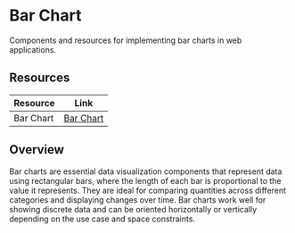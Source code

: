 # Bar Chart

Components and resources for implementing bar charts in web applications.

## Resources

| Resource | Link |
|---|---|
| Bar Chart | [Bar Chart](https://tremor.so/docs/visualizations/bar-chart) |

## Overview

Bar charts are essential data visualization components that represent data using rectangular bars, where the length of each bar is proportional to the value it represents. They are ideal for comparing quantities across different categories and displaying changes over time. Bar charts work well for showing discrete data and can be oriented horizontally or vertically depending on the use case and space constraints. 